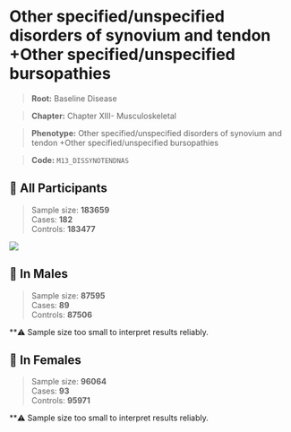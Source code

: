 # Other specified/unspecified disorders of synovium and tendon +Other specified/unspecified bursopathies

> **Root:** Baseline Disease  

> **Chapter:** Chapter XIII- Musculoskeletal  

> **Phenotype:** Other specified/unspecified disorders of synovium and tendon +Other specified/unspecified bursopathies  

> **Code:** `M13_DISSYNOTENDNAS`

## 🧪 All Participants  
> Sample size: **183659**  
> Cases: **182**  
> Controls: **183477**
<img src="/Disease/Figures/ALL/Baseline/M13_DISSYNOTENDNAS.png"/>
<CsvTable src="/Disease_Data/ALL/Baseline/LG_M13_DISSYNOTENDNAS.csv" label="🔍 View full results" />

## 👨 In Males  
> Sample size: **87595**  
> Cases: **89**  
> Controls: **87506**

**⚠️ Sample size too small to interpret results reliably.

## 👩 In Females  
> Sample size: **96064**  
> Cases: **93**  
> Controls: **95971**

**⚠️ Sample size too small to interpret results reliably.
